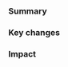 ### Summary

<!-- Briefly describe what this pull request does and why. What problem does it solve, or what improvement does it bring? -->

### Key changes

<!-- List or describe the main updates included in this PR — code changes, documentation updates, new features, bug fixes, etc. -->

### Impact

<!-- Explain how these changes affect the project, users, or contributors. Mention anything worth noting, such as compatibility, behavior changes, or maintenance impact. -->
